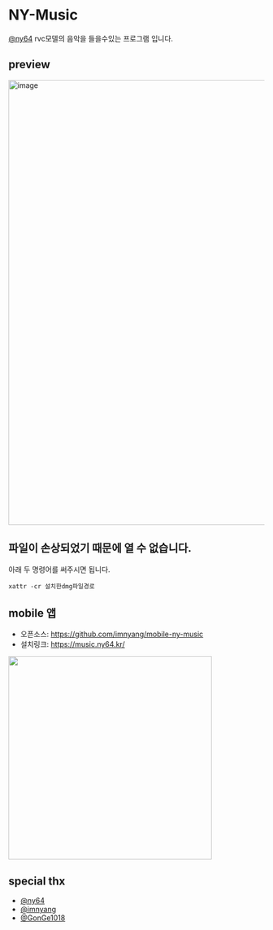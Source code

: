 # NY-Music
[@ny64](https://github.com/ny0510) rvc모델의 음악을 들을수있는 프로그램 입니다.

## preview
<img width="875" alt="image" src="https://github.com/5-23/ny-music/assets/86705803/410762b0-440f-43be-8483-41f2dfd0a985">


## 파일이 손상되었기 때문에 열 수 없습니다.
아래 두 명령어를 써주시면 됩니다. <br/>
```
xattr -cr 설치한dmg파일경로
```
## mobile 앱
- 오픈소스: https://github.com/imnyang/mobile-ny-music
- 설치링크: https://music.ny64.kr/
<img src="https://github.com/5-23/ny-music/assets/86705803/64fc624f-b4fc-4f0a-a5b1-f58cb95c5688" width="400"/>


## special thx
- [@ny64](https://github.com/ny0510)
- [@imnyang](https://github.com/imnyang)
- [@GonGe1018](https://github.com/GonGe1018)
